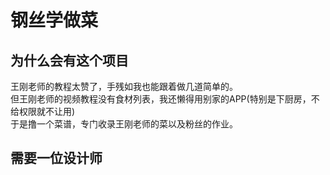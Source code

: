 # 钢丝学做菜
## 为什么会有这个项目
王刚老师的教程太赞了，手残如我也能跟着做几道简单的。  
但王刚老师的视频教程没有食材列表，我还懒得用别家的APP(特别是下厨房，不给权限就不让用)  
于是撸一个菜谱，专门收录王刚老师的菜以及粉丝的作业。

## 需要一位设计师
